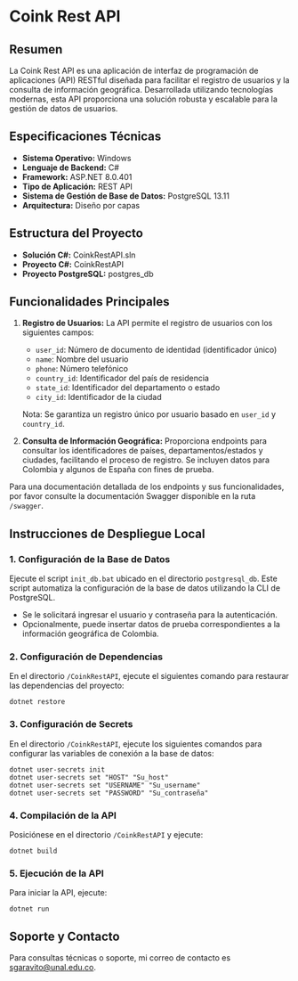 # Coink Rest API

## Resumen

La Coink Rest API es una aplicación de interfaz de programación de aplicaciones (API) RESTful diseñada para facilitar el registro de usuarios y la consulta de información geográfica. Desarrollada utilizando tecnologías modernas, esta API proporciona una solución robusta y escalable para la gestión de datos de usuarios.

## Especificaciones Técnicas

- **Sistema Operativo:** Windows
- **Lenguaje de Backend:** C#
- **Framework:** ASP.NET 8.0.401
- **Tipo de Aplicación:** REST API
- **Sistema de Gestión de Base de Datos:** PostgreSQL 13.11
- **Arquitectura:** Diseño por capas

## Estructura del Proyecto

- **Solución C#:** CoinkRestAPI.sln
- **Proyecto C#:** CoinkRestAPI
- **Proyecto PostgreSQL:** postgres_db

## Funcionalidades Principales

1. **Registro de Usuarios:**
   La API permite el registro de usuarios con los siguientes campos:
   - `user_id`: Número de documento de identidad (identificador único)
   - `name`: Nombre del usuario
   - `phone`: Número telefónico
   - `country_id`: Identificador del país de residencia
   - `state_id`: Identificador del departamento o estado
   - `city_id`: Identificador de la ciudad

   Nota: Se garantiza un registro único por usuario basado en `user_id` y `country_id`.

2. **Consulta de Información Geográfica:**
   Proporciona endpoints para consultar los identificadores de países, departamentos/estados y ciudades, facilitando el proceso de registro. Se incluyen datos para Colombia y algunos de España con fines de prueba.

Para una documentación detallada de los endpoints y sus funcionalidades, por favor consulte la documentación Swagger disponible en la ruta `/swagger`.

## Instrucciones de Despliegue Local

### 1. Configuración de la Base de Datos

Ejecute el script `init_db.bat` ubicado en el directorio `postgresql_db`. Este script automatiza la configuración de la base de datos utilizando la CLI de PostgreSQL.

- Se le solicitará ingresar el usuario y contraseña para la autenticación.
- Opcionalmente, puede insertar datos de prueba correspondientes a la información geográfica de Colombia.

### 2. Configuración de Dependencias

En el directorio `/CoinkRestAPI`, ejecute el siguientes comando para restaurar las dependencias del proyecto:

````
dotnet restore
````

### 3. Configuración de Secrets

En el directorio `/CoinkRestAPI`, ejecute los siguientes comandos para configurar las variables de conexión a la base de datos:

````
dotnet user-secrets init
dotnet user-secrets set "HOST" "Su_host"
dotnet user-secrets set "USERNAME" "Su_username"
dotnet user-secrets set "PASSWORD" "Su_contraseña"
````


### 4. Compilación de la API

Posiciónese en el directorio `/CoinkRestAPI` y ejecute:

````
dotnet build
````
### 5. Ejecución de la API

Para iniciar la API, ejecute:

````
dotnet run
````

## Soporte y Contacto

Para consultas técnicas o soporte, mi correo de contacto es sgaravito@unal.edu.co. 